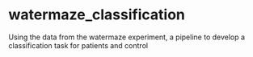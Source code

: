 # watermaze_classification
 Using the data from the watermaze experiment, a pipeline to develop a classification task for patients and control
